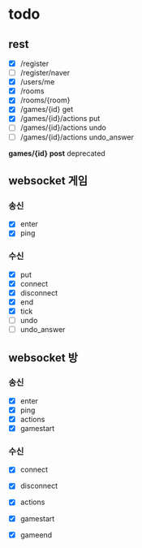 # todo

## rest
- [x] /register
- [ ] /register/naver
- [x] /users/me
- [x] /rooms
- [x] /rooms/{room}
- [x] /games/{id} get
- [x] /games/{id}/actions put
- [ ] /games/{id}/actions undo
- [ ] /games/{id}/actions undo_answer

__games/{id} post__ deprecated

## websocket 게임

### 송신
- [x] enter
- [x] ping

### 수신
- [x] put
- [x] connect
- [x] disconnect
- [x] end
- [x] tick
- [ ] undo
- [ ] undo_answer

## websocket 방

### 송신
- [x] enter
- [x] ping
- [x] actions
- [x] gamestart

### 수신
- [x] connect
- [x] disconnect
- [x] actions
- [x] gamestart
- [x] gameend


